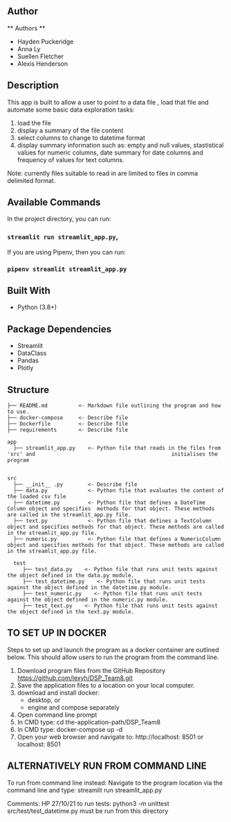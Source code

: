 ## Author

** Authors **

- Hayden Puckeridge
- Anna Ly
- Suellen Fletcher
- Alexis Henderson


## Description
This app is built to allow a user to point to a data file , load that file and automate some basic data exploration tasks:
1. load the file
2. display a summary of the file content
3. select columns to change to datetime format
4. display summary information such as: empty and null values, stastistical values for numeric columns, date summary for date columns and frequency of values for text columns.  

Note: currently files suitable to read in are limited to files in comma delimited format.

## Available Commands

In the project directory, you can run:

### `streamlit run streamlit_app.py`,

If you are using Pipenv, then you can run:

### `pipenv streamlit streamlit_app.py`

## Built With

- Python (3.8+)

## Package Dependencies
 - Streamlit
 - DataClass 
 - Pandas
 - Plotly
 
## Structure

    ├── README.md          <- Markdown file outlining the program and how to use.
    ├── docker-compose     <- Describe file
    ├── Dockerfile         <- Describe file
    ├── requirements       <- Describe file

    app
      ├── streamlit_app.py    <- Python file that reads in the files from 'src' and                                            initialises the program


    src
      ├── __init__ .py        <- Describe file
      ├── data.py             <- Python file that evaluates the content of the loaded csv file
      ├── datetime.py         <- Python file that defines a DateTime Column object and specifies  methods for that object. These methods are called in the streamlit_app.py file.
      ├── text.py             <- Python file that defines a TextColumn object and specifies methods for that object. These methods are called in the streamlit_app.py file.
      ├── numeric.py          <- Python file that defines a NumericColumn object and specifies methods for that object. These methods are called in the streamlit_app.py file.
      
      test
         ├── test_data.py    <- Python file that runs unit tests against the object defined in the data.py module.
         ├── test_datetime.py    <- Python file that runs unit tests against the object defined in the datetime.py module.
         ├── test_numeric.py    <- Python file that runs unit tests against the object defined in the numeric.py module.
         ├── test_text.py    <- Python file that runs unit tests against the object defined in the text.py module.



## TO SET UP IN DOCKER ##
Steps to set up and launch the program as a docker container are outlined below. 
This should allow users to run the program from the command line.
1. Download program files from the GitHub Repository https://github.com/lexyh/DSP_Team8.git  
2. Save the application files to a location on your local computer. 
3. download and install docker:
    - desktop, or
    - engine and compose separately
4. Open command line prompt 
5. In CMD type: cd the-application-path/DSP_Team8
6. In CMD type: docker-compose up -d
7. Open your web browser and navigate to: http://localhost: 8501 or localhost: 8501  

## ALTERNATIVELY RUN FROM COMMAND LINE ##
To run from command line instead: 
Navigate to the program location via the command line and type: streamlit run streamlit_app.py

Comments:
HP 27/10/21
to run tests:
python3 -m unittest src/test/test_datetime.py
must be run from this directory

